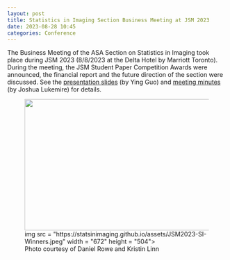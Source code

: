 ```yaml
---
layout: post
title: Statistics in Imaging Section Business Meeting at JSM 2023
date: 2023-08-28 10:45 
categories: Conference
---
```


The Business Meeting of the ASA Section on Statistics in Imaging took place during JSM 2023 (8/8/2023 at the Delta Hotel by Marriott Toronto). During the meeting, the JSM Student Paper Competition Awards were announced, 
the financial report and the future direction of the section were discussed. See the [presentation slides](https://statsinimaging.github.io/assets/JSM2023-SI-BusinessMT-slides.pdf) (by Ying Guo) and 
[meeting minutes](https://statsinimaging.github.io/assets/JSM2023-SI-BusinessMT-Minutes.pdf) (by Joshua Lukemire) for details.

<figure>
<img src = "https://statsinimaging.github.io/assets/JSM2023-SI-BusinessMT.jpg" width = "672" height = "302.67">
img src = "https://statsinimaging.github.io/assets/JSM2023-SI-Winners.jpeg" width = "672" height = "504">
<figcaption>Photo courtesy of Daniel Rowe and Kristin Linn</figcaption>
</figure>